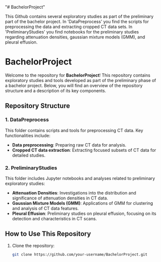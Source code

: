 "# BachelorProject" 

This Github contains several exploratory studies as part of the preliminary part of the bachelor project. In 'DataPreprocess' you find the scripts for preprocessing the data and extracting cropped CT data sets. In 'PreliminaryStudies' you find notebooks for the preliminary studies regarding attenuation densities, gaussian mixture models (GMM), and pleural effusion.


# BachelorProject

Welcome to the repository for **BachelorProject**! This repository contains exploratory studies and tools developed as part of the preliminary phase of a bachelor project. Below, you will find an overview of the repository structure and a description of its key components.

## Repository Structure

### 1. **DataPreprocess**
This folder contains scripts and tools for preprocessing CT data. Key functionalities include:
- **Data preprocessing**: Preparing raw CT data for analysis.
- **Cropped CT data extraction**: Extracting focused subsets of CT data for detailed studies.

### 2. **PreliminaryStudies**
This folder includes Jupyter notebooks and analyses related to preliminary exploratory studies:
- **Attenuation Densities**: Investigations into the distribution and significance of attenuation densities in CT data.
- **Gaussian Mixture Models (GMM)**: Applications of GMM for clustering and analysis of CT data features.
- **Pleural Effusion**: Preliminary studies on pleural effusion, focusing on its detection and characteristics in CT scans.

## How to Use This Repository
1. Clone the repository:
   ```bash
   git clone https://github.com/your-username/BachelorProject.git
